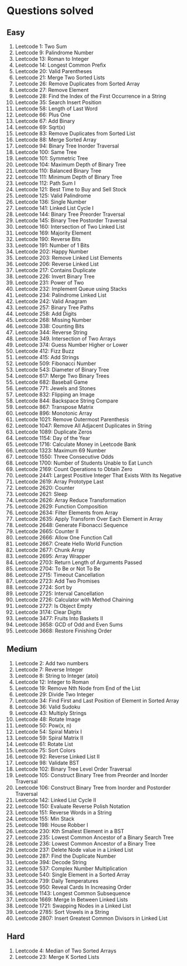 # Questions solved

## Easy

1. Leetcode 1: Two Sum
2. Leetcode 9: Palindrome Number
3. Leetcode 13: Roman to Integer
4. Leetcode 14: Longest Common Prefix
5. Leetcode 20: Valid Parentheses
6. Leetcode 21: Merge Two Sorted Lists
7. Leetcode 26: Remove Duplicates from Sorted Array
8. Leetcode 27: Remove Element
9. Leetcode 28: Find the Index of the First Occurrence in a String
10. Leetcode 35: Search Insert Position
11. Leetcode 58: Length of Last Word
12. Leetcode 66: Plus One
13. Leetcode 67: Add Binary
14. Leetcode 69: Sqrt(x)
15. Leetcode 83: Remove Duplicates from Sorted List
16. Leetcode 88: Merge Sorted Array
17. Leetcode 94: Binary Tree Inorder Traversal
18. Leetcode 100: Same Tree
19. Leetcode 101: Symmetric Tree
20. Leetcode 104: Maximum Depth of Binary Tree
21. Leetcode 110: Balanced Binary Tree
22. Leetcode 111: Minimum Depth of Binary Tree 
23. Leetcode 112: Path Sum I
24. Leetcode 121: Best Time to Buy and Sell Stock
25. Leetcode 125: Valid Palindrome
26. Leetcode 136: Single Number
27. Leetcode 141: Linked List Cycle I
28. Leetcode 144: Binary Tree Preorder Traversal
29. Leetcode 145: Binary Tree Postorder Traversal
30. Leetcode 160: Intersection of Two Linked List
31. Leetcode 169: Majority Element
32. Leetcode 190: Reverse Bits
33. Leetcode 191: Number of 1 Bits
34. Leetcode 202: Happy Number
35. Leetcode 203: Remove Linked List Elements
36. Leetcode 206: Reverse Linked List
37. Leetcode 217: Contains Duplicate
38. Leetcode 226: Invert Binary Tree
39. Leetcode 231: Power of Two
40. Leetcode 232: Implement Queue using Stacks
41. Leetcode 234: Palindrome Linked List
42. Leetcode 242: Valid Anagram
43. Leetcode 257: Binary Tree Paths
44. Leetcode 258: Add Digits
45. Leetcode 268: Missing Number
46. Leetcode 338: Counting Bits
47. Leetcode 344: Reverse String
48. Leetcode 349. Intersection of Two Arrays
49. Leetcode 374: Guess Number Higher or Lower
50. Leetcode 412: Fizz Buzz
51. Leetcode 415: Add Strings
52. Leetcode 509: Fibonacci Number
53. Leetcode 543: Diameter of Binary Tree
54. Leetcode 617: Merge Two Binary Trees
55. Leetcode 682: Baseball Game
56. Leetcode 771: Jewels and Stones
57. Leetcode 832: Flipping an Image
58. Leetcode 844: Backspace String Compare
59. Leetcode 867: Transpose Matrix
60. Leetcode 896: Monotonic Array
61. Leetcode 1021: Remove Outermost Parenthesis
62. Leetcode 1047: Remove All Adjacent Duplicates in String
63. Leetcode 1089: Duplicate Zeros
64. Leetcode 1154: Day of the Year
65. Leetcode 1716: Calculate Money in Leetcode Bank
66. Leetcode 1323: Maximum 69 Number
67. Leetcode 1550: Three Consecutive Odds
68. Leetcode 1700: Number of Students Unable to Eat Lunch
69. Leetcode 2169: Count Operations to Obtain Zero
70. Leetcode 2441: Largest Positive Integer That Exists With Its Negative
71. Leetcode 2619: Array Prototype Last
72. Leetcode 2620: Counter
73. Leetcode 2621: Sleep
74. Leetcode 2626: Array Reduce Transformation
75. Leetcode 2629: Function Composition
76. Leetcode 2634: Filter Elements from Array
77. Leetcode 2635: Apply Transform Over Each Element in Array
78. Leetcode 2648: Generate Fibonacci Sequence
79. Leetcode 2665: Counter II
80. Leetcode 2666: Allow One Function Call
81. Leetcode 2667: Create Hello World Function
82. Leetcode 2677: Chunk Array
83. Leetcode 2695: Array Wrapper 
84. Leetcode 2703: Return Length of Arguments Passed
85. Leetcode 2704: To Be or Not To Be
86. Leetcode 2715: Timeout Cancellation
87. Leetcode 2723: Add Two Promises
88. Leetcode 2724: Sort by
89. Leetcode 2725: Interval Cancellation
90. Leetcode 2726: Calculator with Method Chaining
91. Leetcode 2727: Is Object Empty
92. Leetcode 3174: Clear Digits
93. Leetcode 3477: Fruits Into Baskets II
94. Leetcode 3658: GCD of Odd and Even Sums
95. Leetcode 3668: Restore Finishing Order

## Medium

1. Leetcode 2: Add two numbers
2. Leetcode 7: Reverse Integer
3. Leetcode 8: String to Integer (atoi)
4. Leetcode 12: Integer to Roman
5. Leetcode 19: Remove Nth Node from End of the List
6. Leetcode 29: Divide Two Integer
7. Leetcode 34: Find First and Last Position of Element in Sorted Array
8. Leetcode 36: Valid Sudoku
9. Leetcode 43: Multiply Strings
10. Leetcode 48: Rotate Image
11. Leetcode 50: Pow(x, n)
12. Leetcode 54: Spiral Matrix I
13. Leetcode 59: Spiral Matrix II
14. Leetcode 61: Rotate List
15. Leetcode 75: Sort Colors
16. Leetcode 92: Reverse Linked List II
17. Leetcode 98: Validate BST
18. Leetcode 102: Binary Tree Level Order Traversal
19. Leetcode 105: Construct Binary Tree from Preorder and Inorder Traversal
20. Leetcode 106: Construct Binary Tree from Inorder and Postorder Traversal
21. Leetcode 142: Linked List Cycle II
22. Leetcode 150: Evaluate Reverse Polish Notation
23. Leetcode 151: Reverse Words in a String
24. Leetcode 155: Min Stack
25. Leetcode 198: House Robber I
26. Leetcode 230: Kth Smallest Element in a BST
27. Leetcode 235: Lowest Common Ancestor of a Binary Search Tree
28. Leetcode 236: Lowest Common Ancestor of a Binary Tree
29. Leetcode 237: Delete Node value in a Linked List
30. Leetcode 287: Find the Duplicate Number
31. Leetcode 394: Decode String
32. Leetcode 537: Complex Number Multiplication
33. Leetcode 540: Single Element in a Sorted Array
34. Leetcode 739: Daily Temperatures
35. Leetcode 950: Reveal Cards In Increasing Order
36. Leetcode 1143: Longest Common Subsequence
37. Leetcode 1669: Merge In Between Linked Lists
38. Leetcode 1721: Swapping Nodes in a Linked List
39. Leetcode 2785: Sort Vowels in a String
40. Leetcode 2807: Insert Greatest Common Divisors in Linked List

## Hard

1. Leetcode 4: Median of Two Sorted Arrays
2. Leetcode 23: Merge K Sorted Lists
